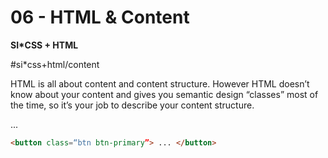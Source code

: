 # 06 - HTML & Content
**SI*CSS + HTML**

#si*css+html/content

HTML is all about content and content structure. However HTML doesn’t know about your content and gives you semantic design “classes” most of the time, so it’s your job to describe your content structure.

...

```html
<button class=“btn btn-primary”> ... </button>
```